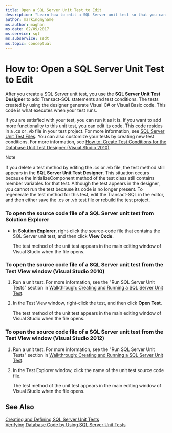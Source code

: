 ```yaml
---
title: Open a SQL Server Unit Test to Edit
description: "Learn how to edit a SQL Server unit test so that you can add functionality or customize conditions. See different ways of opening the test's source code file."
author: markingmyname
ms.author: maghan
ms.date: 02/09/2017
ms.service: sql
ms.subservice: ssdt
ms.topic: conceptual
---
```


# How to: Open a SQL Server Unit Test to Edit

After you create a SQL Server unit test, you use the **SQL Server Unit Test Designer** to add Transact-SQL statements and test conditions. The tests created by using the designer generate Visual C# or Visual Basic code. This code is what executes when your test runs.  
  
If you are satisfied with your test, you can run it as it is. If you want to add more functionality to this unit test, you can edit its code. This code resides in a .cs or .vb file in your test project. For more information, see [SQL Server Unit Test Files](../ssdt/sql-server-unit-test-files.md). You can also customize your tests by creating new test conditions. For more information, see [How to: Create Test Conditions for the Database Unit Test Designer (Visual Studio 2010)](/previous-versions/visualstudio/visual-studio-2010/aa833409(v=vs.100)).  
  
> [!NOTE]  
> If you delete a test method by editing the .cs or .vb file, the test method still appears in the **SQL Server Unit Test Designer**. This situation occurs because the InitializeComponent method of the test class still contains member variables for that test. Although the test appears in the designer, you cannot run the test because its code is no longer present. To regenerate the test method for this test, edit the Transact-SQL in the editor, and then either save the .cs or .vb test file or rebuild the test project.  
  
### To open the source code file of a SQL Server unit test from Solution Explorer  
  
-   In **Solution Explorer**, right-click the source-code file that contains the SQL Server unit test, and then click **View Code**.  
  
    The test method of the unit test appears in the main editing window of Visual Studio when the file opens.  
  
### To open the source code file of a SQL Server unit test from the Test View window (Visual Studio 2010)  
  
1.  Run a unit test. For more information, see the "Run SQL Server Unit Tests" section in [Walkthrough: Creating and Running a SQL Server Unit Test](../ssdt/walkthrough-creating-and-running-a-sql-server-unit-test.md).  
  
2.  In the Test View window, right-click the test, and then click **Open Test**.  
  
    The test method of the unit test appears in the main editing window of Visual Studio when the file opens.  
  
### To open the source code file of a SQL Server unit test from the Test View window (Visual Studio 2012)  
  
1.  Run a unit test. For more information, see the "Run SQL Server Unit Tests" section in [Walkthrough: Creating and Running a SQL Server Unit Test](../ssdt/walkthrough-creating-and-running-a-sql-server-unit-test.md).  
  
2.  In the Test Explorer window, click the name of the unit test source code file.  
  
    The test method of the unit test appears in the main editing window of Visual Studio when the file opens.  
  
## See Also  
[Creating and Defining SQL Server Unit Tests](../ssdt/creating-and-defining-sql-server-unit-tests.md)  
[Verifying Database Code by Using SQL Server Unit Tests](../ssdt/verifying-database-code-by-using-sql-server-unit-tests.md)  
